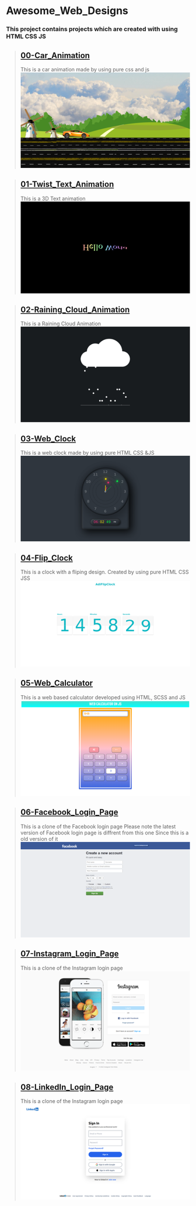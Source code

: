 # Awesome_Web_Designs

### This project contains projects which are created with using HTML CSS JS


> ## [00-Car_Animation](https://adithyana2005.github.io/Awesome_Web_Apps/00-Car_Animation/index.html)
>
> This is a car animation made by using pure css and js
> ![Car_Animation](./github/00_Screenshot.png)


> ## [01-Twist_Text_Animation](https://adithyana2005.github.io/Awesome_Web_Apps/01-Twist_Text_Animation/index.html)
>
> This is a 3D Text animation
> ![Twist_Text_Animation](./github/01_Screenshot.png)


> ## [02-Raining_Cloud_Animation](https://adithyana2005.github.io/Awesome_Web_Apps/02-Raining_Cloud_Animation/index.html)
>
> This is a Raining Cloud Animation
> ![Raining_Cloud_Animation](./github/02_Screenshot.png)


> ## [03-Web_Clock](https://adithyana2005.github.io/Awesome_Web_Apps/03-Web_Clock/index.html)
>
> This is a web clock made by using pure HTML CSS &JS
> ![Web_Clock](./github/03_Screenshot.png)


> ## [04-Flip_Clock](https://adithyana2005.github.io/Awesome_Web_Apps/04-Flip_Clock/index.html)
>
> This is a clock with a fliping design. Created by using pure HTML CSS JSS
> ![Flip_Clock](./github/04_Screenshot.png)


> ## [05-Web_Calculator](https://adithyana2005.github.io/Awesome_Web_Apps/05-Web_Calculator/index.html)
>
> This is a web based calculator developed using HTML, SCSS and JS
> ![Web_Calculator](./github/05_Screenshot.png)


> ## [06-Facebook_Login_Page](https://adithyana2005.github.io/Awesome_Web_Apps/06-Facebook_Login_Page/index.html)
>
> This is a clone of the Facebook login page Please note the latest version of Facebook login page is diffrent from this one Since this is a old version of it
> ![Facebook Login Page Clone](./06-Facebook_Login_Page/github/Screenshot.png)


> ## [07-Instagram_Login_Page](https://adithyana2005.github.io/Awesome_Web_Apps/07-Instagram_Login_Page/index.html)
>
> This is a clone of the Instagram login page
> ![Instagram Login Page Clone](./07-Instagram_Login_Page/.github/Screenshot.png)


> ## [08-LinkedIn_Login_Page](https://adithyana2005.github.io/Awesome_Web_Apps/07-Instagram_Login_Page/index.html)
>
> This is a clone of the Instagram login page
> ![LinkeIn Login Page Clone](./08-LinkedIn_Login_Page/.github/Screenshot.png)
